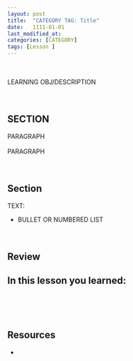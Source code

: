 ```yaml
---
layout: post
title:  "CATEGORY TAG: Title"
date:   1111-01-01
last_modified_at: 
categories: [CATEGORY]
tags: [Lesson ]
---
```

<br><br>
LEARNING OBJ/DESCRIPTION
<br><br><br>

## SECTION 
PARAGRAPH
<br><br>
PARAGRAPH
<br><br><br>

## Section
TEXT:
- BULLET OR NUMBERED LIST
<br><br><br>


## Review
In this lesson you learned:
- 
<br><br><br>

## Resources
- []()
<br><br><br>